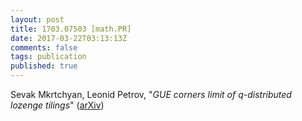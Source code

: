 ```yaml
---
layout: post
title: 1703.07503 [math.PR]
date: 2017-03-22T03:13:13Z
comments: false
tags: publication
published: true
---
```


Sevak Mkrtchyan, Leonid Petrov, "*GUE corners limit of q-distributed lozenge tilings*" ([arXiv](http://arxiv.org/abs/1703.07503v2))
